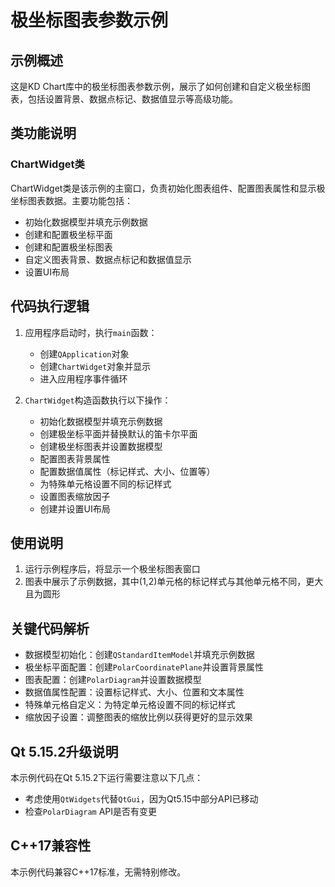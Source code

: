 # 极坐标图表参数示例

## 示例概述

这是KD Chart库中的极坐标图表参数示例，展示了如何创建和自定义极坐标图表，包括设置背景、数据点标记、数据值显示等高级功能。

## 类功能说明

### ChartWidget类

ChartWidget类是该示例的主窗口，负责初始化图表组件、配置图表属性和显示极坐标图表数据。主要功能包括：

- 初始化数据模型并填充示例数据
- 创建和配置极坐标平面
- 创建和配置极坐标图表
- 自定义图表背景、数据点标记和数据值显示
- 设置UI布局

## 代码执行逻辑

1. 应用程序启动时，执行`main`函数：
   - 创建`QApplication`对象
   - 创建`ChartWidget`对象并显示
   - 进入应用程序事件循环

2. `ChartWidget`构造函数执行以下操作：
   - 初始化数据模型并填充示例数据
   - 创建极坐标平面并替换默认的笛卡尔平面
   - 创建极坐标图表并设置数据模型
   - 配置图表背景属性
   - 配置数据值属性（标记样式、大小、位置等）
   - 为特殊单元格设置不同的标记样式
   - 设置图表缩放因子
   - 创建并设置UI布局

## 使用说明

1. 运行示例程序后，将显示一个极坐标图表窗口
2. 图表中展示了示例数据，其中(1,2)单元格的标记样式与其他单元格不同，更大且为圆形

## 关键代码解析

- 数据模型初始化：创建`QStandardItemModel`并填充示例数据
- 极坐标平面配置：创建`PolarCoordinatePlane`并设置背景属性
- 图表配置：创建`PolarDiagram`并设置数据模型
- 数据值属性配置：设置标记样式、大小、位置和文本属性
- 特殊单元格自定义：为特定单元格设置不同的标记样式
- 缩放因子设置：调整图表的缩放比例以获得更好的显示效果

## Qt 5.15.2升级说明

本示例代码在Qt 5.15.2下运行需要注意以下几点：
- 考虑使用`QtWidgets`代替`QtGui`，因为Qt5.15中部分API已移动
- 检查`PolarDiagram` API是否有变更

## C++17兼容性

本示例代码兼容C++17标准，无需特别修改。